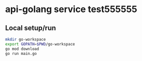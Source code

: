 # api-golang service test555555

## Local setup/run

```bash
mkdir go-workspace
export GOPATH=$PWD/go-workspace
go mod download
go run main.go
```

